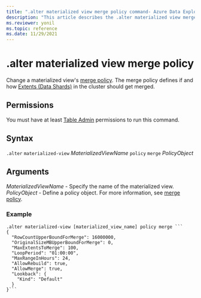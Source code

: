 ```yaml
---
title: ".alter materialized view merge policy command- Azure Data Explorer"
description: "This article describes the .alter materialized view merge policy command in Azure Data Explorer."
ms.reviewer: yonil
ms.topic: reference
ms.date: 11/29/2021
---
```

# .alter materialized view merge policy

Change a materialized view's [merge policy](mergepolicy.md). The merge policy defines if and how [Extents (Data Shards)](../management/extents-overview.md) in the cluster should get merged.

## Permissions

You must have at least [Table Admin](access-control/role-based-access-control.md) permissions to run this command.

## Syntax

`.alter` `materialized-view` *MaterializedViewName* `policy` `merge` *PolicyObject*

## Arguments

*MaterializedViewName* - Specify the name of the materialized view.
*PolicyObject* - Define a policy object. For more information, see  [merge policy](mergepolicy.md).

### Example

~~~kusto
.alter materialized-view [materialized_view_name] policy merge ```
{
  "RowCountUpperBoundForMerge": 16000000,
  "OriginalSizeMBUpperBoundForMerge": 0,
  "MaxExtentsToMerge": 100,
  "LoopPeriod": "01:00:00",
  "MaxRangeInHours": 24,
  "AllowRebuild": true,
  "AllowMerge": true,
  "Lookback": {
    "Kind": "Default"
  }
}```
~~~